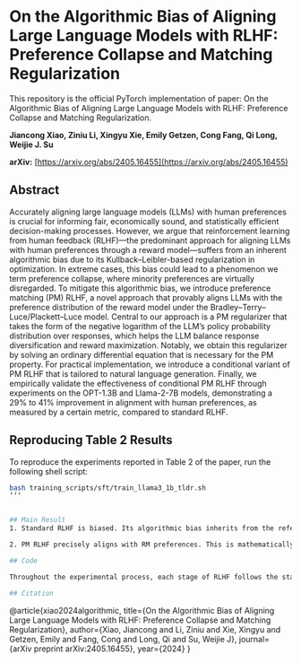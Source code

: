 # On the Algorithmic Bias of Aligning Large Language Models with RLHF: Preference Collapse and Matching Regularization

This repository is the official PyTorch implementation of paper: On the Algorithmic Bias of Aligning Large Language Models with RLHF: Preference Collapse and Matching Regularization.

**Jiancong Xiao, Ziniu Li, Xingyu Xie, Emily Getzen, Cong Fang, Qi Long, Weijie J. Su**

**arXiv:** [https://arxiv.org/abs/2405.16455](https://arxiv.org/abs/2405.16455) 

## Abstract

Accurately aligning large language models (LLMs) with human preferences is crucial for informing fair, economically sound, and statistically efficient decision-making processes. However, we argue that reinforcement learning from human feedback (RLHF)—the predominant approach for aligning LLMs with human preferences through a reward model—suffers from an inherent algorithmic bias due to its Kullback–Leibler-based regularization in optimization. In extreme cases, this bias could lead to a phenomenon we term preference collapse, where minority preferences are virtually disregarded. To mitigate this algorithmic bias, we introduce preference matching (PM) RLHF, a novel approach that provably aligns LLMs with the preference distribution of the reward model under the Bradley–Terry–Luce/Plackett–Luce model. Central to our approach is a PM regularizer that takes the form of the negative logarithm of the LLM’s policy probability distribution over responses, which helps the LLM balance response diversification and reward maximization. Notably, we obtain this regularizer by solving an ordinary differential equation that is necessary for the PM property. For practical implementation, we introduce a conditional variant of PM RLHF that is tailored to natural language generation. Finally, we empirically validate the effectiveness of conditional PM RLHF through experiments on the OPT-1.3B and Llama-2-7B models, demonstrating a 29% to 41% improvement in alignment with human preferences, as measured by a certain metric, compared to standard RLHF.

## Reproducing Table 2 Results

To reproduce the experiments reported in Table 2 of the paper, run the following shell script:

```bash
bash training_scripts/sft/train_llama3_1b_tldr.sh
‘’‘


## Main Result
1. Standard RLHF is biased. Its algorithmic bias inherits from the reference model.

2. PM RLHF precisely aligns with RM preferences. This is mathematically provable and experimentally corroborated.

## Code

Throughout the experimental process, each stage of RLHF follows the standardized configurations established in the [DeepSpeed-Chat framework](https://github.com/microsoft/DeepSpeed).

## Citation
```
@article{xiao2024algorithmic,
  title={On the Algorithmic Bias of Aligning Large Language Models with RLHF: Preference Collapse and Matching Regularization},
  author={Xiao, Jiancong and Li, Ziniu and Xie, Xingyu and Getzen, Emily and Fang, Cong and Long, Qi and Su, Weijie J},
  journal={arXiv preprint arXiv:2405.16455},
  year={2024}
}
```

